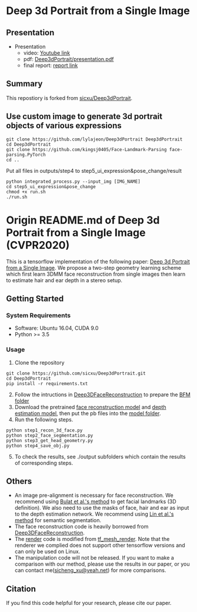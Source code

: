 # Deep 3d Portrait from a Single Image

## Presentation
- Presentation 
  - video: [Youtube link](https://youtu.be/t_XTpc22P8Y)
  - pdf: [Deep3dPortrait/presentation.pdf](https://github.com/lylajeon/Deep3dPortrait/blob/main/presentation.pdf)
  - final report: [report link](https://github.com/lylajeon/Deep3dPortrait/blob/main/Final_Report.pdf)

## Summary

This repostiory is forked from [sicxu/Deep3dPortrait](https://github.com/sicxu/Deep3dPortrait).

## Use custom image to generate 3d portrait objects of various expressions

```
git clone https://github.com/lylajeon/Deep3dPortrait Deep3dPortrait
cd Deep3dPortrait
git clone https://github.com/kingsj0405/Face-Landmark-Parsing face-parsing.PyTorch
cd ..
```
Put all files in outputs/step4 to step5_ui_expression&pose_change/result

```
python integrated_process.py --input_img [IMG_NAME]
cd step5_ui_expression&pose_change
chmod +x run.sh
./run.sh
```

# Origin README.md of Deep 3d Portrait from a Single Image (CVPR2020)
This is a tensorflow implementation of the following paper: [Deep 3d Portrait from a Single Image](https://arxiv.org/abs/2004.11598). We propose a two-step geometry learning scheme which first learn 3DMM face reconstruction from single images then learn to estimate hair and ear depth in a stereo setup.

## Getting Started
### System Requirements
- Software: Ubuntu 16.04, CUDA 9.0
- Python  >= 3.5
### Usage
1. Clone the repository
```
git clone https://github.com/sicxu/Deep3dPortrait.git
cd Deep3dPortrait
pip install -r requirements.txt
```
2. Follow the intructions in [Deep3DFaceReconstruction](https://github.com/microsoft/Deep3DFaceReconstruction) to prepare the [BFM folder](/BFM)
3. Download the pretrained [face reconstruction model](https://drive.google.com/file/d/1fPsvLKghlCK8rknb9GPiKwIq9HIqWWwV/view?usp=sharing) and [depth estimation model](https://drive.google.com/file/d/1QUSK4k6ZONOZWpph9GHW0VGAiKFggEU5/view?usp=sharing), then put the pb files into the [model folder](model).
4. Run the following steps.

```
python step1_recon_3d_face.py
python step2_face_segmentation.py
python step3_get_head_geometry.py
python step4_save_obj.py
```

5. To check the results, see ./output subfolders which contain the results of corresponding steps.
   
## Others
- An image pre-alignment is necessary for face reconstruction. We recommend using [Bulat et al.'s method](https://github.com/1adrianb/2D-and-3D-face-alignment) to get facial landmarks (3D definition). We also need to use the masks of face,  hair and ear as input to the depth estimation network. We recommend using [Lin et al.'s method](https://arxiv.org/pdf/1906.01342.pdf) for semantic segmentation.
- The face reconstruction code is heavily borrowed from [Deep3DFaceReconstruction](https://github.com/microsoft/Deep3DFaceReconstruction).
- The [render](utils/render) code is modified from [tf_mesh_render](https://github.com/google/tf_mesh_renderer/tree/ba27ea1798f6ee8d03ddbc52f42ab4241f9328bb). Note that the renderer we complied does not support other tensorflow versions and can only be used on Linux.
- The manipulation code will not be released. If you want to make a comparison with our method, please use the results in our paper, or you can contact me(sicheng_xu@yeah.net) for more comparisons.

## Citation
If you find this code helpful for your research, please cite our paper.
